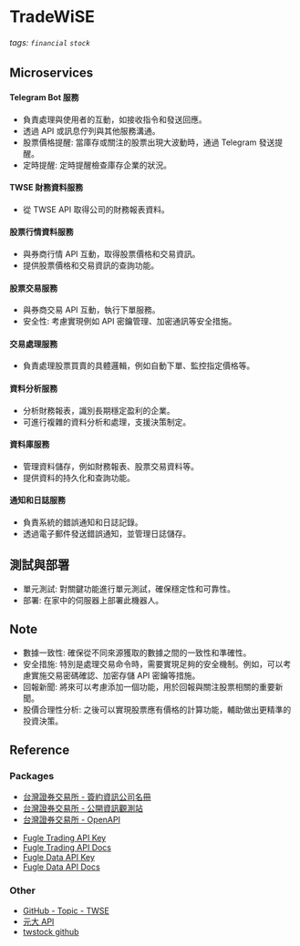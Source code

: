 # TradeWiSE
###### tags: `financial` `stock`

## Microservices

#### Telegram Bot 服務
* 負責處理與使用者的互動，如接收指令和發送回應。
* 透過 API 或訊息佇列與其他服務溝通。
* 股票價格提醒: 當庫存或關注的股票出現大波動時，通過 Telegram 發送提醒。
* 定時提醒: 定時提醒檢查庫存企業的狀況。

#### TWSE 財務資料服務
* 從 TWSE API 取得公司的財務報表資料。

#### 股票行情資料服務
* 與券商行情 API 互動，取得股票價格和交易資訊。
* 提供股票價格和交易資訊的查詢功能。

#### 股票交易服務
* 與券商交易 API 互動，執行下單服務。
* 安全性: 考慮實現例如 API 密鑰管理、加密通訊等安全措施。

#### 交易處理服務
* 負責處理股票買賣的具體邏輯，例如自動下單、監控指定價格等。

#### 資料分析服務
* 分析財務報表，識別長期穩定盈利的企業。
* 可進行複雜的資料分析和處理，支援決策制定。

#### 資料庫服務
* 管理資料儲存，例如財務報表、股票交易資料等。
* 提供資料的持久化和查詢功能。

#### 通知和日誌服務
* 負責系統的錯誤通知和日誌記錄。
* 透過電子郵件發送錯誤通知，並管理日誌儲存。

## 測試與部署
- 單元測試: 對關鍵功能進行單元測試，確保穩定性和可靠性。
- 部署: 在家中的伺服器上部署此機器人。

## Note
- 數據一致性: 確保從不同來源獲取的數據之間的一致性和準確性。
- 安全措施: 特別是處理交易命令時，需要實現足夠的安全機制。例如，可以考慮實施交易密碼確認、加密存儲 API 密鑰等措施。
- 回報新聞: 將來可以考慮添加一個功能，用於回報與關注股票相關的重要新聞。
- 股價合理性分析: 之後可以實現股票應有價格的計算功能，輔助做出更精準的投資決策。

## Reference
### Packages


* [台灣證券交易所 - 簽約資訊公司名冊](https://www.twse.com.tw/zh/products/information/list.html)
* [台灣證券交易所 - 公開資訊觀測站](https://mops.twse.com.tw/mops/web/index)
* [台灣證券交易所 - OpenAPI](https://openapi.twse.com.tw/)


- [Fugle Trading API Key](https://fugletradingapi.esunsec.com.tw/keys/apikey/APIKeyManagement)
- [Fugle Trading API Docs](https://developer.fugle.tw/docs/trading/intro/)
- [Fugle Data API Key](https://developer.fugle.tw/docs/key/)
- [Fugle Data API Docs](https://developer.fugle.tw/docs/data/intro)

### Other
* [GitHub - Topic - TWSE](https://github.com/topics/twse)
* [元大 API](http://easywin.yuantafutures.com.tw/api/download.html)
* [twstock github](https://github.com/mlouielu/twstock)

